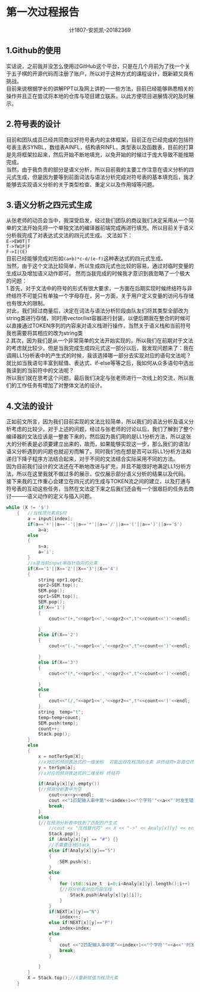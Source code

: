 第一次过程报告
==
<p align="center">计1807-安凯凯-20182369<br></p>

1.Github的使用
--
实话说，之前我并没怎么使用过GitHub这个平台，只是在几个月前为了找一个关于五子棋的开源代码而注册了账户，所以对于这种方式的课程设计，既新颖又具有挑战。<br>
目前来说根据学长的讲解PPT以及网上讲的一一些方法，目前已经能够熟悉相关的操作并且正在尝试将本地的仓库与项目建立联系，以此方便项目进展情况的及时展示。

2.符号表的设计
--

目前和团队成员已经共同商议好符号表内的主体框架，目前正在已经完成的包括符号表主表SYNBL，数组表AINFL，结构表RINFL，类型表以及函数表，目前的打算是先将框架拉起来，然后开始不断地填充，以免开始的时候过于庞大导致不能按期完成。<br>
当然，由于我负责的部分是语义分析，所以目前我的主要工作注意在语义分析的四元式生成，但是因为要等到前面词法与语法分析完成对符号表的基本填充后，我才能够去实现语义分析的关于类型检查、重定义以及作用域等问题。


3.语义分析之四元式生成
--
从张老师的动员会当中，我深受启发，经过我们团队的商议我们决定采用从一个简单的文法开始先将一个单独文法的编译器前端完成再进行填充。所以目前关于语义分析我完成了对表达式文法的四元式生成。
文法如下：<br>
`E->EW0T|T` <br>
`T->TW1F|F` <br>
`F->I|(E)` <br>
目前已经能够完成对形如`(a+b)*c-d/(e-f)`这种表达式的四元式生成。<br>
当然，由于这个文法比较简单，所以生成四元式也比较的容易，通过对临时变量的生成以及增加语义动作即可。
然而当我完成的时候我才意识到我忽略了一个极大的问题：<br>
1.首先，对于文法中的符号的形式有很大要求，一方面在后期实现时候终结符与非终结符不可能只有单独一个字母存在，另一方面，关于用户定义变量的访问与存储也有很大的限制。<br>
对此，我们经过商量后，决定在词法与语法分析阶段由队友们将其类型全部改为string类进行存储，同时用vector/list容器进行封装，以便后期我在整合的时候可以直接通过TOKEN序列的内容来对语义栈进行操作，当然关于语义栈和当前符号我也需要将其相应的改为string类<br>
2.其次，因为我们是从一个非常简单的文法开始实现的，所以我们在前期对于文法的考虑就比较少。但是当我完成生成四元式这一部分以后，我发现问题来了：我在调用LL1分析表中的产生式的时候，我该选择哪一部分去实现对应的语句文法呢？就比如当我语句丰富到赋值、表达式、if-else等等之后，我如何从众多语句中选出我读到的当前符中的文法呢？<br>
所以我们就在思考这个问题，最后我们决定与张老师进行一次线上的交流，所以我们的工作任务有增加了对整体文法的设计。


4.文法的设计
--
正如前文所言，因为我们目前实现的文法比较简单，所以我们的语法分析及语义分析考虑的比较少。对于上述的问题，经过与张老师的讨论以后，我们了解到了整个编译器的文法应该是一整套下来的，然后因为我们用的是LL1分析方法，所以这张大的分析表是必须要建立出来的，故而，如果能够实现这一步，那么我们的语法/语义分析遇到的问题也就迎刃而解了。同时我们也在想是否可以将LL1分析方法和递归下降子程序方法结合起来，对于不同的文法结合实际采用不同的方法。<br>
因为目前我们设计的文法还在不断地改进与扩充，并且不能很好地满足LL1分析方法，所以在这里我就不做过多的展示，仅仅展示部分语义分析的结果以及代码。<br>
接下来我的工作重心会建立在四元式的生成与TOKEN流之间的建立，以及打通与符号表的互动这些任务，当然在文法定下来之后我们还会有一个很艰巨的任务去商讨———语义动作的定义与插入问题。

```cpp
while (X != '$')
    {   //当栈顶元素非$时
		a = input[index];
		if(a=='+'||a=='-'||a=='*'||a=='/'||a=='('||a==')'||a=='$')
            a=a;
        else
        {
            s=a;
            a='i';
        }
		//a是当前input串指针指向的元素
		if(X=='1'||X=='2'||X=='3'||X=='4')
        {
            string opr1,opr2;
            opr2=SEM.top();
            SEM.pop();
            opr1=SEM.top();
            SEM.pop();
            if(X=='1')
            {
                cout<<"(+,"<<opr1<<','<<opr2<<",t"<<count<<')'<<endl;

            }
            else if(X=='2')
            {
                cout<<"(-,"<<opr1<<','<<opr2<<",t"<<count<<')'<<endl;

            }
            else if(X=='3')
            {
                cout<<"(*,"<<opr1<<','<<opr2<<",t"<<count<<')'<<endl;

            }
            else
            {
                cout<<"(/,"<<opr1<<','<<opr2<<",t"<<count<<')'<<endl;
            }
            string  temp="t";
            temp=temp+count;
            SEM.push(temp);
            count++;
            Stack.pop();
        }
        else
        {
            x = notTerSym[X];
            //x对应的预测表达式的一维坐标  可能出现在栈顶的元素 非终结符+非首位终结符
            y = terSym[a];
            //a对应的预测表达式的二维坐标 终结符

            if(Analy[x][y].empty())
            {//预测分析表中为空
                cout<<x<<y<<endl;
                cout <<"1匹配输入串中第"<<index+1<<"个字符'"<<a<<"'时发生错误" << endl;
                break;
            }
            else
            {//在预测分析表中找到了匹配的产生式
                //cout << "压栈替代符" << X << "->" << Analy[x][y] << endl;
                Stack.pop();
                if (Analy[x][y] == "#") {}
                //不需要压栈Stack
                else if(Analy[x][y]=="5")
                {
                    SEM.push(s);
                }
                else
                {
                    for (std::size_t  i=0;i<Analy[x][y].length();i++)
                    {//将分析表对应内容压栈
                        Stack.push(Analy[x][y][i]);
                    }
                }
                if(NEXT[x][y]=="N")
                    index++;
                else if(NEXT[x][y]=="P")
                    index=index;
                else
                {
                    cout <<"2匹配输入串中第"<<index+1<<"个字符'"<<a<<"'时发生错误" << endl;
                    break;
                }

            }
        }
		X = Stack.top();//X重新赋值为栈顶元素
	}
  ```



